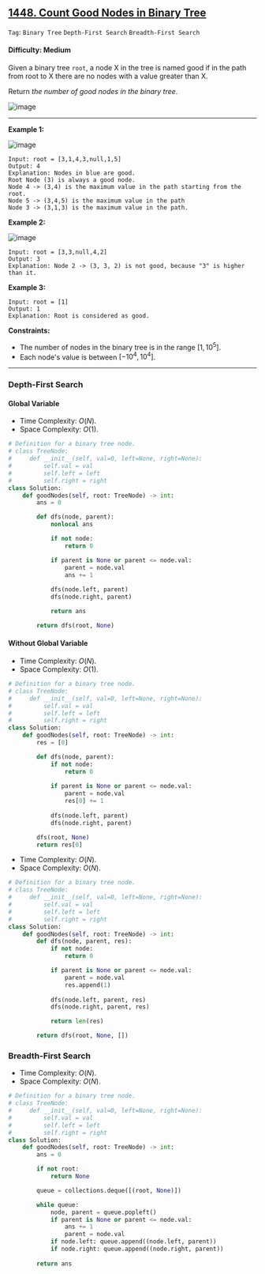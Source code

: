 ## [1448. Count Good Nodes in Binary Tree](https://leetcode.com/problems/count-good-nodes-in-binary-tree)

```Tag```: ```Binary Tree``` ```Depth-First Search``` ```Breadth-First Search```

#### Difficulty: Medium

Given a binary tree ```root```, a node X in the tree is named good if in the path from root to X there are no nodes with a value greater than X.

Return _the number of good nodes in the binary tree_.

![image](https://github.com/quananhle/Python/assets/35042430/81ae9cd5-543e-496a-bfba-3e27a955ee28)

---

__Example 1:__

![image](https://assets.leetcode.com/uploads/2020/04/02/test_sample_1.png)
```
Input: root = [3,1,4,3,null,1,5]
Output: 4
Explanation: Nodes in blue are good.
Root Node (3) is always a good node.
Node 4 -> (3,4) is the maximum value in the path starting from the root.
Node 5 -> (3,4,5) is the maximum value in the path
Node 3 -> (3,1,3) is the maximum value in the path.
```

__Example 2:__

![image](https://assets.leetcode.com/uploads/2020/04/02/test_sample_2.png)
```
Input: root = [3,3,null,4,2]
Output: 3
Explanation: Node 2 -> (3, 3, 2) is not good, because "3" is higher than it.
```

__Example 3:__
```
Input: root = [1]
Output: 1
Explanation: Root is considered as good.
```

__Constraints:__

- The number of nodes in the binary tree is in the range $[1, 10^5]$.
- Each node's value is between $[-10^4, 10^4]$.

---

### Depth-First Search

#### Global Variable

- Time Complexity: $O(N)$.
- Space Complexity: $O(1)$.

```Python
# Definition for a binary tree node.
# class TreeNode:
#     def __init__(self, val=0, left=None, right=None):
#         self.val = val
#         self.left = left
#         self.right = right
class Solution:
    def goodNodes(self, root: TreeNode) -> int:
        ans = 0

        def dfs(node, parent):
            nonlocal ans

            if not node:
                return 0

            if parent is None or parent <= node.val:
                parent = node.val
                ans += 1
            
            dfs(node.left, parent)
            dfs(node.right, parent)

            return ans

        return dfs(root, None)
```

#### Without Global Variable

- Time Complexity: $O(N)$.
- Space Complexity: $O(1)$.

```Python
# Definition for a binary tree node.
# class TreeNode:
#     def __init__(self, val=0, left=None, right=None):
#         self.val = val
#         self.left = left
#         self.right = right
class Solution:
    def goodNodes(self, root: TreeNode) -> int:
        res = [0]

        def dfs(node, parent):
            if not node:
                return 0
            
            if parent is None or parent <= node.val:
                parent = node.val
                res[0] += 1
            
            dfs(node.left, parent)
            dfs(node.right, parent)

        dfs(root, None)
        return res[0]
```

- Time Complexity: $O(N)$.
- Space Complexity: $O(N)$.

```Python
# Definition for a binary tree node.
# class TreeNode:
#     def __init__(self, val=0, left=None, right=None):
#         self.val = val
#         self.left = left
#         self.right = right
class Solution:
    def goodNodes(self, root: TreeNode) -> int:
        def dfs(node, parent, res):
            if not node:
                return 0

            if parent is None or parent <= node.val:
                parent = node.val
                res.append(1)
            
            dfs(node.left, parent, res)
            dfs(node.right, parent, res)

            return len(res)

        return dfs(root, None, [])
```

### Breadth-First Search

- Time Complexity: $O(N)$.
- Space Complexity: $O(N)$.

```Python
# Definition for a binary tree node.
# class TreeNode:
#     def __init__(self, val=0, left=None, right=None):
#         self.val = val
#         self.left = left
#         self.right = right
class Solution:
    def goodNodes(self, root: TreeNode) -> int:
        ans = 0

        if not root:
            return None

        queue = collections.deque([(root, None)])

        while queue:
            node, parent = queue.popleft()
            if parent is None or parent <= node.val:
                ans += 1
                parent = node.val
            if node.left: queue.append((node.left, parent))
            if node.right: queue.append((node.right, parent))
        
        return ans
```
